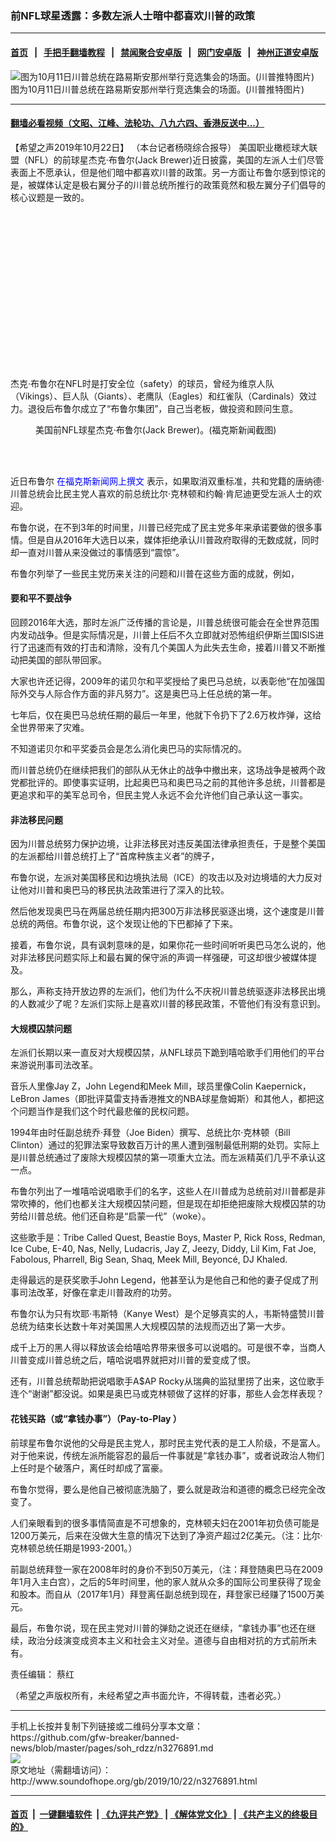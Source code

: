 ### 前NFL球星透露：多数左派人士暗中都喜欢川普的政策
------------------------

#### [首页](https://github.com/gfw-breaker/banned-news/blob/master/README.md) &nbsp;&nbsp;|&nbsp;&nbsp; [手把手翻墙教程](https://github.com/gfw-breaker/guides/wiki) &nbsp;&nbsp;|&nbsp;&nbsp; [禁闻聚合安卓版](https://github.com/gfw-breaker/bn-android) &nbsp;&nbsp;|&nbsp;&nbsp; [网门安卓版](https://github.com/oGate2/oGate) &nbsp;&nbsp;|&nbsp;&nbsp; [神州正道安卓版](https://github.com/SzzdOgate/update) 



<div class="zhidingtu">
 <div class="ar-wrap-3x2">
  <img alt="图为10月11日川普总统在路易斯安那州举行竞选集会的场面。(川普推特图片)" class="ar-wrap-inside-fill" src="http://img.soundofhope.org/2019/10/191011louisianarallytrumptwitteregpim90ucaaavsd-1-600x400.jpg"/>
 </div>
 <div class="caption">
  图为10月11日川普总统在路易斯安那州举行竞选集会的场面。(川普推特图片)
 </div>
</div>
<hr/>


#### [翻墙必看视频（文昭、江峰、法轮功、八九六四、香港反送中...）](https://github.com/gfw-breaker/banned-news/blob/master/pages/links.md)

<div class="content">
 <p>
  <span class="content-info-date">
   【希望之声2019年10月22日】
  </span>
  <span class="content-info-type">
   （本台记者杨晓综合报导）
  </span>
  美国职业橄榄球大联盟（NFL）的前球星杰克·布鲁尔(Jack Brewer)近日披露，美国的左派人士们尽管表面上不愿承认，但是他们暗中都喜欢川普的政策。另一方面让布鲁尔感到惊诧的是，被媒体认定是极右翼分子的川普总统所推行的政策竟然和极左翼分子们倡导的核心议题是一致的。
 </p>
 <div class="widget ad-300x250 ad-ecf">
  <!-- ZW30 Post Embed 300x250 1 -->
  <ins class="adsbygoogle" data-ad-client="ca-pub-1519518652909441" data-ad-slot="9768754376" style="display:inline-block;width:300px;height:250px">
  </ins>
 </div>
 <p>
  杰克·布鲁尔在NFL时是打安全位（safety）的球员，曾经为维京人队（Vikings）、巨人队（Giants）、老鹰队（Eagles）和红雀队（Cardinals）效过力。退役后布鲁尔成立了“布鲁尔集团”，自己当老板，做投资和顾问生意。
 </p>
 <figure class="wp-caption aligncenter img-width-m" id="attachment_3277290">
  <img alt="" class="size-medium wp-image-3277290" src="http://img.soundofhope.org/2019/10/formernflplayerjackbreweronfoxnewsscreenshot2-600x338.jpg" srcset="http://img.soundofhope.org/2019/10/formernflplayerjackbreweronfoxnewsscreenshot2-600x338.jpg 600w, http://img.soundofhope.org/2019/10/formernflplayerjackbreweronfoxnewsscreenshot2-768x432.jpg 768w, http://img.soundofhope.org/2019/10/formernflplayerjackbreweronfoxnewsscreenshot2-180x101.jpg 180w, http://img.soundofhope.org/2019/10/formernflplayerjackbreweronfoxnewsscreenshot2-366x206.jpg 366w, http://img.soundofhope.org/2019/10/formernflplayerjackbreweronfoxnewsscreenshot2.jpg 931w">
   <br/><figcaption class="wp-caption-text">
    美国前NFL球星杰克·布鲁尔(Jack Brewer)。(福克斯新闻截图)
   </figcaption><br/>
  </img>
 </figure><br/>
 <p>
  近日布鲁尔
  <span style="color: #0000ff;">
   <span href="https://www.foxnews.com/opinion/trump-policies-loved-liberals-ex-nfl-jack-brewer" style="color: #0000ff;">
    在福克斯新闻网上撰文
   </span>
  </span>
  表示，如果取消双重标准，共和党籍的唐纳德·川普总统会比民主党人喜欢的前总统比尔·克林顿和约翰·肯尼迪更受左派人士的欢迎。
 </p>
 <p>
  布鲁尔说，在不到3年的时间里，川普已经完成了民主党多年来承诺要做的很多事情。但是自从2016年大选日以来，媒体拒绝承认川普政府取得的无数成就，同时却一直对川普从来没做过的事情感到“震惊”。
 </p>
 <p>
  布鲁尔列举了一些民主党历来关注的问题和川普在这些方面的成就，例如，
 </p>
 <h4>
  <strong>
   要和平不要战争
  </strong>
 </h4>
 <p>
  回顾2016年大选，那时左派广泛传播的言论是，川普总统很可能会在全世界范围内发动战争。但是实际情况是，川普上任后不久立即就对恐怖组织伊斯兰国ISIS进行了迅速而有效的打击和清除，没有几个美国人为此失去生命，接着川普又不断推动把美国的部队带回家。
 </p>
 <p>
  大家也许还记得，2009年的诺贝尔和平奖授给了奥巴马总统，以表彰他“在加强国际外交与人际合作方面的非凡努力”。这是奥巴马上任总统的第一年。
 </p>
 <p>
  七年后，仅在奥巴马总统任期的最后一年里，他就下令扔下了2.6万枚炸弹，这给全世界带来了灾难。
 </p>
 <p>
  不知道诺贝尔和平奖委员会是怎么消化奥巴马的实际情况的。
 </p>
 <div>
 </div>
 <p>
  而川普总统仍在继续把我们的部队从无休止的战争中撤出来，这场战争是被两个政党都批评的。即使事实证明，比起奥巴马和奥巴马之前的其他许多总统，川普都是更追求和平的美军总司令，但民主党人永远不会允许他们自己承认这一事实。
 </p>
 <h4>
  <strong>
   非法移民问题
  </strong>
 </h4>
 <p>
  因为川普总统努力保护边境，让非法移民对违反美国法律承担责任，于是整个美国的左派都给川普总统打上了“首席种族主义者”的牌子，
 </p>
 <p>
  布鲁尔说，左派对美国移民和边境执法局（ICE）的攻击以及对边境墙的大力反对让他对川普和奥巴马的移民执法政策进行了深入的比较。
 </p>
 <p>
  然后他发现奥巴马在两届总统任期内把300万非法移民驱逐出境，这个速度是川普总统的两倍。布鲁尔说，这个发现让他的下巴都掉了下来。
 </p>
 <p>
  接着，布鲁尔说，具有讽刺意味的是，如果你花一些时间听听奥巴马怎么说的，他对非法移民问题实际上和最右翼的保守派的声调一样强硬，可这却很少被媒体提及。
 </p>
 <p>
  那么，声称支持开放边界的左派们，他们为什么不庆祝川普总统驱逐非法移民出境的人数减少了呢？左派们实际上是喜欢川普的移民政策，不管他们有没有意识到。
 </p>
 <h4>
  <strong>
   大规模囚禁问题
  </strong>
 </h4>
 <p>
  左派们长期以来一直反对大规模囚禁，从NFL球员下跪到嘻哈歌手们用他们的平台来游说刑事司法改革。
 </p>
 <p>
  音乐人里像Jay Z，John Legend和Meek Mill，球员里像Colin Kaepernick，LeBron James（即批评莫雷支持香港推文的NBA球星詹姆斯）和其他人，都把这个问题当作是我们这个时代最悲催的民权问题。
 </p>
 <p>
  1994年由时任副总统乔·拜登（Joe Biden）撰写、总统比尔·克林顿（Bill Clinton）通过的犯罪法案导致数百万计的黑人遭到强制最低刑期的处罚。实际上是川普总统通过了废除大规模囚禁的第一项重大立法。而左派精英们几乎不承认这一点。
 </p>
 <p>
  布鲁尔列出了一堆嘻哈说唱歌手们的名字，这些人在川普成为总统前对川普都是非常吹捧的，他们也都关注大规模囚禁问题，但是现在却拒绝把废除大规模囚禁的功劳给川普总统。他们还自称是“启蒙一代”（woke）。
 </p>
 <p>
  这些歌手是：Tribe Called Quest, Beastie Boys, Master P, Rick Ross, Redman, Ice Cube, E-40, Nas, Nelly, Ludacris, Jay Z, Jeezy, Diddy, Lil Kim, Fat Joe, Fabolous, Pharrell, Big Sean, Shaq, Meek Mill, Beyoncé, DJ Khaled.
 </p>
 <p>
  走得最远的是获奖歌手John Legend，他甚至认为是他自己和他的妻子促成了刑事司法改革，好像在拿走川普政府的功劳。
 </p>
 <p>
  布鲁尔认为只有坎耶·韦斯特（Kanye West）是个足够真实的人，韦斯特盛赞川普总统为结束长达数十年对美国黑人大规模囚禁的法规而迈出了第一大步。
 </p>
 <p>
  成千上万的黑人得以释放该会给嘻哈界带来很多可以说唱的。可是很不幸，当商人川普变成川普总统之后，嘻哈说唱界就把对川普的爱变成了恨。
 </p>
 <p>
  还有，川普总统帮助把说唱歌手A$AP Rocky从瑞典的监狱里捞了出来，这位歌手连个“谢谢”都没说。如果是奥巴马或克林顿做了这样的好事，那些人会怎样表现？
 </p>
 <h4>
  <strong>
   花钱买路（或“拿钱办事”）（Pay-to-Play
  </strong>
  <strong>
   ）
  </strong>
 </h4>
 <p>
  前球星布鲁尔说他的父母是民主党人，那时民主党代表的是工人阶级，不是富人。对于他来说，传统左派所能容忍的最后一件事就是“拿钱办事”，或者说政治人物们上任时是个破落户，离任时却成了富豪。
 </p>
 <p>
  布鲁尔觉得，要么是他自己被彻底洗脑了，要么就是政治和道德的概念已经完全改变了。
 </p>
 <p>
  人们亲眼看到的很多事情简直是不可想象的，克林顿夫妇在2001年初负债可能是1200万美元，后来在没做大生意的情况下达到了净资产超过2亿美元。（注：比尔·克林顿总统任期是1993-2001。）
 </p>
 <p>
  前副总统拜登一家在2008年时的身价不到50万美元，（注：拜登随奥巴马在2009年1月入主白宫），之后的5年时间里，他的家人就从众多的国际公司里获得了现金和股本。而自从（2017年1月）拜登离任副总统到现在，拜登家已经赚了1500万美元。
 </p>
 <p>
  最后，布鲁尔说，现在民主党对川普的弹劾之说还在继续，“拿钱办事”也还在继续，政治分歧演变成资本主义和社会主义对垒。道德与自由相对抗的方式前所未有。
 </p>
 <div class="content-info-btm">
  <p class="content-info-zerenbianji">
   <span class="content-info-title">
    责任编辑：
   </span>
   <span class="content-info-content">
    蔡红
   </span>
  </p>
  <p class="content-info-refernote">
   （希望之声版权所有，未经希望之声书面允许，不得转载，违者必究。）
  </p>
 </div>
</div>

<hr/>
手机上长按并复制下列链接或二维码分享本文章：<br/>
https://github.com/gfw-breaker/banned-news/blob/master/pages/soh_rdzz/n3276891.md <br/>
<a href='https://github.com/gfw-breaker/banned-news/blob/master/pages/soh_rdzz/n3276891.md'><img src='https://github.com/gfw-breaker/banned-news/blob/master/pages/soh_rdzz/n3276891.md.png'/></a> <br/>
原文地址（需翻墙访问）：http://www.soundofhope.org/gb/2019/10/22/n3276891.html


------------------------
#### [首页](https://github.com/gfw-breaker/banned-news/blob/master/README.md) &nbsp;|&nbsp; [一键翻墙软件](https://github.com/gfw-breaker/nogfw/blob/master/README.md) &nbsp;| [《九评共产党》](https://github.com/gfw-breaker/9ping.md/blob/master/README.md#九评之一评共产党是什么) | [《解体党文化》](https://github.com/gfw-breaker/jtdwh.md/blob/master/README.md) | [《共产主义的终极目的》](https://github.com/gfw-breaker/gczydzjmd.md/blob/master/README.md)


<img src='http://gfw-breaker.win/banned-news/pages/soh_rdzz/n3276891.md' width='0px' height='0px'/>